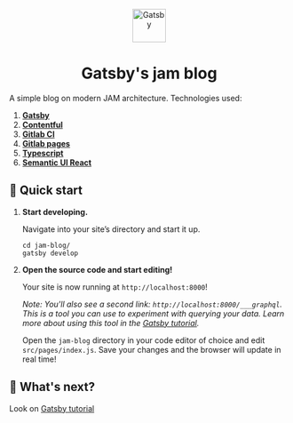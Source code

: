 <p align="center">
  <a href="https://www.gatsbyjs.org">
    <img alt="Gatsby" src="https://www.gatsbyjs.org/monogram.svg" width="60" />
  </a>
</p>
<h1 align="center">
  Gatsby's jam blog
</h1>

A simple blog on modern JAM architecture. Technologies used:
1. **[Gatsby](https://www.gatsbyjs.org)**
2. **[Contentful](https://www.contentful.com)**
3. **[Gitlab CI](https://docs.gitlab.com/ee/ci/)**
4. **[Gitlab pages](https://about.gitlab.com/product/pages/)**
5. **[Typescript](https://www.typescriptlang.org/)**
6. **[Semantic UI React](https://react.semantic-ui.com/usage/)**

## 🚀 Quick start

1.  **Start developing.**

    Navigate into your site’s directory and start it up.

    ```shell
    cd jam-blog/
    gatsby develop
    ```

1.  **Open the source code and start editing!**

    Your site is now running at `http://localhost:8000`!

    _Note: You'll also see a second link: _`http://localhost:8000/___graphql`_. This is a tool you can use to experiment with querying your data. Learn more about using this tool in the [Gatsby tutorial](https://www.gatsbyjs.org/tutorial/part-five/#introducing-graphiql)._

    Open the `jam-blog` directory in your code editor of choice and edit `src/pages/index.js`. Save your changes and the browser will update in real time!

## 🧐 What's next?

Look on [Gatsby tutorial](https://www.gatsbyjs.org/tutorial/part-five/#introducing-graphiql)
